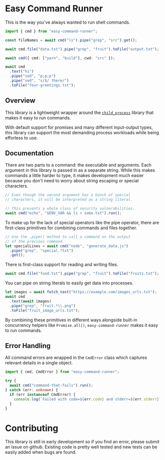 # Easy Command Runner

This is the way you've always wanted to run shell commands.

```ts
import { cmd } from "easy-command-runner";

const fileNames = await cmd("ls").pipe("grep", "src").get();

await cmd.file("data.txt").pipe("grep", "fruit").toFile("output.txt");

await cmd({ cmd: ["yarn", "build"], cwd: "src" });

await cmd
  .text("hi")
  .pipe("sed", "p;p;p")
  .pipe("sed", "s/$/ there/")
  .toFile("four-greetings.txt");
```

## Overview

This library is a lightweight wrapper around the [`child_process`](https://nodejs.org/api/child_process.html) library that makes it easy to run commands.

With default support for promises and many different input-output types, this library can support the most demanding process workloads while being efforless to use.

## Documentation

There are two parts to a command: the executable and arguments. Each argument in this library is passed in as a separate string. While this makes commands a little harder to type, it makes development much easier because you don't need to worry about string escaping or special characters.

```ts
// Even though the second argument has a bunch of special
// characters, it will be interpreted as a string literal.

// This prevents a whole class of security vulnerabilities.
await cmd("echo", "$ENV_VAR && ls > some.txt").run();
```

To make up for the lack of special operators like the pipe operator, there are first-class primitives for combining commands and files together.

```ts
// Use the .pipe() method to call a command on the output
// of the previous command
let specialLines = await cmd("node", "generate_data.js")
  .pipe("grep", "special.*txt")
  .get();
```

There is first-class support for reading and writing files.

```ts
await cmd.file("food.txt").pipe("grep", "fruit").toFile("fruits.txt");
```

You can pipe on string literals to easily get data into processes.

```ts
let images = await fetch_text("https://example.com/images_urls.txt");
await cmd
  .text(await images)
  .pipe("grep", "fruit.*\\.png")
  .toFile("fruit_image_urls.txt");
```

By combining these primitives in different ways alongside built-in concurrency helpers like `Promise.all()`, `easy-command-runner` makes it easy to run commands.

## Error Handling

All command errors are wrapped in the `CmdError` class which captures relevant details in a single object.

```ts
import { cmd, CmdError } from "easy-command-runner";

try {
  await cmd("command-that-fails").run();
} catch (err: unknown) {
  if (err instanceof CmdError) {
    console.log(`Failed with code=${err.code} and stderr=${err.stderr}`);
  }
}
```

# Contributing

This library is still in early development so if you find an error, please submit an issue on github. Existing code is pretty well tested and new tests can be easily added when bugs are found.
